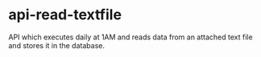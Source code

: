 # api-read-textfile

API which executes daily at 1AM and reads data from an attached text file and stores it in the database.
